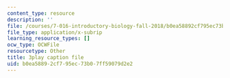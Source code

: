 ```yaml
---
content_type: resource
description: ''
file: /courses/7-016-introductory-biology-fall-2018/b0ea58892cf795ec73b07ff59079d2e2_JuwErrBz3b4.srt
file_type: application/x-subrip
learning_resource_types: []
ocw_type: OCWFile
resourcetype: Other
title: 3play caption file
uid: b0ea5889-2cf7-95ec-73b0-7ff59079d2e2
---
```

